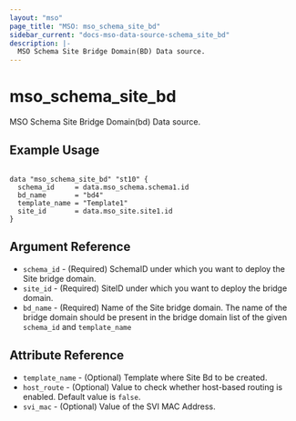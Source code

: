 ```yaml
---
layout: "mso"
page_title: "MSO: mso_schema_site_bd"
sidebar_current: "docs-mso-data-source-schema_site_bd"
description: |-
  MSO Schema Site Bridge Domain(BD) Data source.
---
```


# mso_schema_site_bd #

 MSO Schema Site Bridge Domain(bd) Data source.

## Example Usage ##

```hcl

data "mso_schema_site_bd" "st10" {
  schema_id     = data.mso_schema.schema1.id
  bd_name       = "bd4"
  template_name = "Template1"
  site_id       = data.mso_site.site1.id
}

```

## Argument Reference ##

* `schema_id` - (Required) SchemaID under which you want to deploy the Site bridge domain.
* `site_id` - (Required) SiteID under which you want to deploy the bridge domain.
* `bd_name` - (Required) Name of the Site bridge domain. The name of the bridge domain should be present in the bridge domain list of the given `schema_id` and `template_name`

## Attribute Reference ##

* `template_name` - (Optional) Template where Site Bd to be created.
* `host_route` - (Optional) Value to check whether host-based routing is enabled. Default value is `false`.
* `svi_mac` - (Optional) Value of the SVI MAC Address.

